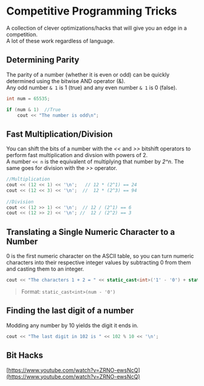 # Competitive Programming Tricks
A collection of clever optimizations/hacks that will give you an edge in a competition. <br />
A lot of these work regardless of language.

## Determining Parity
The parity of a number (whether it is even or odd) can be quickly determined using the bitwise AND operator (&). <br />
Any odd number `& 1` is 1 (true) and any even number `& 1` is 0 (false). 

```C++
int num = 65535;

if (num & 1)  //True
    cout << "The number is odd\n";
```

## Fast Multiplication/Division
You can shift the bits of a number with the _<<_ and _>>_ bitshift operators to perform fast multiplication and divsion with powers of 2. <br />
A number `<< n` is the equivalent of multiplying that number by _2^n_. The same goes for division with the _>>_ operator.

```C++
//Multiplication
cout << (12 << 1) << '\n';   // 12 * (2^1) == 24
cout << (12 << 3) << '\n';  //  12 * (2^3) == 94  
    
//Division
cout << (12 >> 1) << '\n';  // 12 / (2^1) == 6
cout << (12 >> 2) << '\n'; //  12 / (2^2) == 3
```

## Translating a Single Numeric Character to a Number
0 is the first numeric character on the ASCII table, so you can turn numeric characters into their respective integer values by subtracting 0 from them and casting them
to an integer.

```C++
cout << "The characters 1 + 2 = " << static_cast<int>('1' - '0') + static_cast<int>('2' - '0') << '\n';
```
> Format: `static_cast<int>(num - '0')`

## Finding the last digit of a number 
Modding any number by 10 yields the digit it ends in.

```C++
cout << "The last digit in 102 is " << 102 % 10 << '\n';
```

## Bit Hacks
[https://www.youtube.com/watch?v=ZRNO-ewsNcQ](https://www.youtube.com/watch?v=ZRNO-ewsNcQ)
